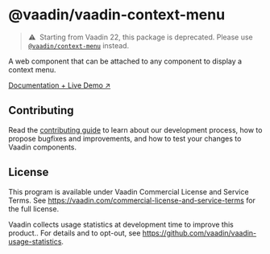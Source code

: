 # @vaadin/vaadin-context-menu

> ⚠️&nbsp; Starting from Vaadin 22, this package is deprecated.
> Please use [`@vaadin/context-menu`](https://www.npmjs.com/package/@vaadin/context-menu) instead.

A web component that can be attached to any component to display a context menu.

[Documentation + Live Demo ↗](https://vaadin.com/docs/latest/components/context-menu)

## Contributing

Read the [contributing guide](https://vaadin.com/docs/latest/contributing/overview) to learn about our development process, how to propose bugfixes and improvements, and how to test your changes to Vaadin components.

## License

This program is available under Vaadin Commercial License and Service Terms.
See https://vaadin.com/commercial-license-and-service-terms for the full
license.

Vaadin collects usage statistics at development time to improve this product..
For details and to opt-out, see https://github.com/vaadin/vaadin-usage-statistics.
